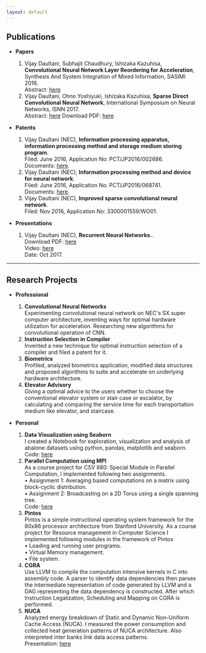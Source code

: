 ```yaml
---
layout: default
---
```



## Publications

* **Papers**
  1. Vijay Daultani, Subhajit Chaudhury, Ishizaka Kazuhisa, **Convolutional Neural Network Layer Reordering for Acceleration**, Synthesis And System Integration of Mixed Information, SASIMI 2016.     
  Abstract: [here](http://tsys.jp/sasimi/2016/program/program_abst.html#R1-15)
  2. Vijay Daultani, Ohno Yoshiyuki, Ishizaka Kazuhisa, **Sparse Direct Convolutional Neural Network**,  International Symposium on Neural Networks, ISNN 2017.     
  Abstract: [here](https://link.springer.com/chapter/10.1007/978-3-319-59072-1_35)
  Download PDF: [here](https://link.springer.com/content/pdf/10.1007%2F978-3-319-59072-1_35.pdf)


* **Patents**
  1. Vijay Daultani (NEC), **Information processing apparatus, information processing method and storage medium storing program**.    
     Filed: June 2016, Application No: PCT/JP2016/002686.   
     Documents: [here](https://patentscope.wipo.int/search/en/detail.jsf?docId=WO2017208283&recNum=2&maxRec=2&office=&prevFilter=&sortOption=Pub+Date+Desc&queryString=FP%3A%28vijay+daultani%29&tab=FullText).
  2. Vijay Daultani (NEC), **Information processing method and device for neural network**.   
     Filed: June 2016, Application No: PCT/JP2016/068741.    
     Documents: [here](https://patentscope.wipo.int/search/en/detail.jsf?docId=WO2017216976&recNum=1&maxRec=2&office=&prevFilter=&sortOption=Pub+Date+Desc&queryString=FP%3A%28vijay+daultani%29&tab=PCTDescription).
  3. Vijay Daultani (NEC), **Improved sparse convolutional neural network**.    
     Filed: Nov 2016, Application No: 3300001559/WO01.


* **Presentations**
  1. Vijay Daultani (NEC), **Recurrent Neural Networks.**.     
  Download PDF: [here](/assets/docs/presentation_rtc.pdf)    
  Video: [here](https://www.youtube.com/watch?v=fWy6HN2jK1U&t=11s)    
  Date: Oct 2017.

---

## Research Projects

* **Professional**
  1. **Convolutional Neural Networks**      
    Experimenting convolutional neural network on NEC's SX super computer architecture, inventing ways for optimal hardware utilization for acceleration. Researching new algorithms for convolutional operation of CNN.
  2. **Instruction Selection in Compiler**     
  	Invented a new technique for optimal instruction selection of a compiler and filed a patent for it.
  3. **Biometrics**     
    Profiled, analyzed biometrics application, modified data structures and proposed algorithms to suite and accelerate on underlying hardware architecture.     
  4. **Elevator Advisory**     
    Giving a optimal advice to the users whether to choose the conventional elevator system or stair case or escalator, by calculating and comparing the service time for each transportation medium like elevator, and staircase. 

* **Personal**
  1. **Data Visualization using Seaborn**          
     I created a Notebook for exploration, visualization and analysis of abalone datasets using python, pandas, matplotlib and seaborn.
     Code: [here](https://github.com/vijaydaultani/specimen/blob/master/visualization/seaborn_abalone.ipynb)
  2. **Parallel Computation using MPI**      
  	As a course project for CSV 880: Special Module in Parallel Computation, I implemented following two assignments.      
  	• Assignment 1: Averaging based computations on a matrix using block-cyclic distribution.       
  	• Assignment 2: Broadcasting on a 2D Torus using a single spanning tree.    
     Code: [here](https://github.com/vijaydaultani/CSV880)
  3. **Pintos**  
  	Pintos is a simple instructional operating system framework for the 80x86 processor architecture from Stanford University. As a course project for Resource management in Computer Science I implemented following modules in the framework of Pintos       
	• Loading and running user programs.     
	• Virtual Memory management.    
	• File system.    
  4. **CGRA**    
    Use LLVM to compile the computation intensive kernels in C into assembly code. A parser to 	identify data dependencies then parses the intermediate representation of code generated by LLVM and a DAG representing the data dependency is constructed. After which Instruction Legalization, Scheduling and Mapping on CGRA is performed.
  5. **NUCA**     
  	Analyzed energy breakdown of Static and Dynamic Non-Uniform Cache Access (NUCA). I measured the power consumption and collected heat generation patterns of NUCA architecture. Also interpreted inter banks link data access patterns.    
  	Presentation: [here](https://github.com/vijaydaultani/nuca)
